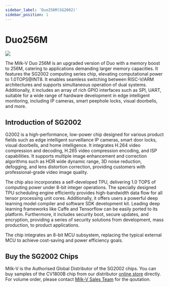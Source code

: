 ```yaml
---
sidebar_label: 'Duo256M(SG2002)'
sidebar_position: 1
---
```


# Duo256M

 <Image src='/docs/duo/duo256m-overview-v1.0.webp' maxWidth='70%' align='center' />

The Milk-V Duo 256M is an upgraded version of Duo with a memory boost to 256M, catering to applications demanding larger memory capacities. It features the SG2002 computing series chip, elevating computational power to 1.0TOPS@INT8. It enables seamless switching between RISC-V/ARM architectures and supports simultaneous operation of dual systems. Additionally, it includes an array of rich GPIO interfaces such as SPI, UART, suitable for a wide range of hardware development in edge intelligent monitoring, including IP cameras, smart peephole locks, visual doorbells, and more.

## Introduction of SG2002

G2002 is a high-performance, low-power chip designed for various product fields such as edge intelligent surveillance IP cameras, smart door locks, visual doorbells, and home intelligence. It integrates H.264 video compression and decoding, H.265 video compression encoding, and ISP capabilities. It supports multiple image enhancement and correction algorithms such as HDR wide dynamic range, 3D noise reduction, defogging, and lens distortion correction, providing customers with professional-grade video image quality.

The chip also incorporates a self-developed TPU, delivering 1.0 TOPS of computing power under 8-bit integer operations. The specially designed TPU scheduling engine efficiently provides high-bandwidth data flow for all tensor processing unit cores. Additionally, it offers users a powerful deep learning model compiler and software SDK development kit. Leading deep learning frameworks like Caffe and Tensorflow can be easily ported to its platform. Furthermore, it includes security boot, secure updates, and encryption, providing a series of security solutions from development, mass production, to product applications.

The chip integrates an 8-bit MCU subsystem, replacing the typical external MCU to achieve cost-saving and power efficiency goals.

## Buy the SG2002 Chips

Milk-V is the Authorised Global Distributor of the SG2002 chips. You can buy samples of the CV1800B chip from our distributor [online store](https://arace.tech/products/sophon-cv1800b-5pcs) directly. For volume order, please contact [Milk-V Sales Team](mailto:sales@milkv.io) for the qoutation.
